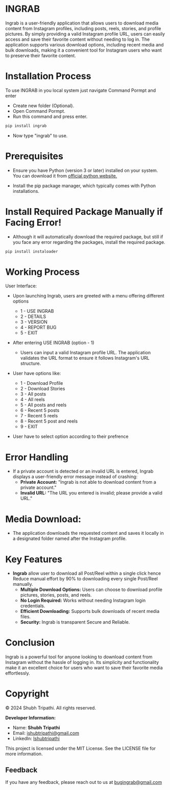 # INGRAB

Ingrab is a user-friendly application that allows users to download media content from Instagram profiles, including posts, reels, stories, and profile pictures. By simply providing a valid Instagram profile URL, users can easily access and save their favorite content without needing to log in. The application supports various download options, including recent media and bulk downloads, making it a convenient tool for Instagram users who want to preserve their favorite content.

# Installation Process

To use INGRAB in you local system just navigate Command Pormpt and enter 

- Create new folder (Optional).
- Open Command Pormpt.
- Run this command and press enter.

```bash
pip install ingrab 
```
- Now type "ingrab" to use.



# Prerequisites

* Ensure you have Python (version 3 or later) installed on your system. You can download it from [official python website.](https://www.python.org/download/releases/3.0/)

* Install the pip package manager, which typically comes with Python installations.

# Install Required Package Manually if Facing Error! 

* Although it will automatically download the required package, but still if you face any error regarding the packages, install the required package.

```bash
pip install instaloader
```
# Working Process

User Interface:
- Upon launching Ingrab, users are greeted with a menu offering different options 
  - 1 - USE INGRAB
  - 2 - DETAILS
  - 3 - VERSION
  - 4 - REPORT BUG
  - 5 - EXIT
- After entering USE INGRAB (option - 1)
  - Users can input a valid Instagram profile URL. The application validates the URL format to ensure it follows Instagram's URL structure.

- User have options like:
  - 1 - Download Profile
  - 2 - Download Stories
  - 3 - All posts
  - 4 - All reels
  - 5 - All posts and reels
  - 6 - Recent 5 posts
  - 7 - Recent 5 reels
  - 8 - Recent 5 post and reels
  - 9 - EXIT

- User have to select option according to their prefrence

# Error Handling
- If a private account is detected or an invalid URL is entered, Ingrab displays a user-friendly error message instead of crashing:
  - **Private Account:** "Ingrab is not able to download content from a private account."
  - **Invalid URL:** "The URL you entered is invalid; please provide a valid URL."

# Media Download:
- The application downloads the requested content and saves it locally in a designated folder named after the Instagram profile.

# Key Features

- **Ingrab** allow user to download all Post/Reel within a single click hence Reduce manual effort by 90% to downloading every single Post/Reel manually.
  - **Multiple Download Options:** Users can choose to download profile pictures, stories, posts, and reels.
  - **No Login Required:** Works without needing Instagram login credentials.
  - **Efficient Downloading:** Supports bulk downloads of recent media files.
  - **Security:** Ingrab is transparent Secure and Reliable.

# Conclusion
Ingrab is a powerful tool for anyone looking to download content from Instagram without the hassle of logging in. Its simplicity and functionality make it an excellent choice for users who want to save their favorite media effortlessly.

# Copyright

© 2024 Shubh Tripathi. All rights reserved.

**Developer Information:**
- Name: **Shubh Tripathi**
- Email: [ishubtripathi@gmail.com](mailto:your_email@example.com)
- LinkedIn: [Ishubtripathi](https://www.linkedin.com/in/ishubtripathi/)

This project is licensed under the MIT License. See the LICENSE file for more information.


## Feedback

If you have any feedback, please reach out to us at bugingrab@gmail.com

